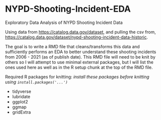 # NYPD-Shooting-Incident-EDA
Exploratory Data Analysis of NYPD Shooting Incident Data

Using data from <https://catalog.data.gov/dataset>, and pulling the csv from, <https://catalog.data.gov/dataset/nypd-shooting-incident-data-historic>.

The goal is to write a RMD file that cleans/transforms this data and sufficiently performs an EDA to better understand these shooting incidents from 2006 - 2021 (as of publish date). This RMD file will need to be knit by others so I will attempt to use minimal external packages, but I will list the ones used here as well as in the R setup chunk at the top of the RMD file.

Required R packages for knitting:
*install these packages before knitting using `install.packages('...')`*

- tidyverse
- lubridate
- ggplot2
- ggmap
- gridExtra
